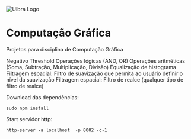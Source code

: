 ![Ulbra Logo](http://ulbra-to.br/cursos/Ciencia-da-Computacao/banner.jpg)


# Computação Gráfica #


Projetos para disciplina de Computação Gráfica

Negativo
Threshold
Operações lógicas (AND, OR)
Operações aritméticas (Soma, Subtração, Multiplicação, Divisão)
Equalização de histograma
Filtragem espacial: Filtro de suavização que permita ao usuário definir o nível da suavização
Filtragem espacial: Filtro de realce (qualquer tipo de filtro de realce)

Download das dependências:

    sudo npm install
    
Start servidor http:

    http-server -a localhost  -p 8002 -c-1
    

